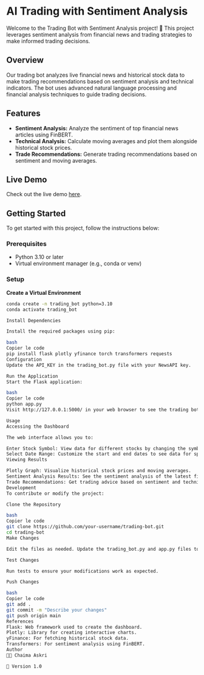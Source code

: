 # AI Trading with Sentiment Analysis

Welcome to the Trading Bot with Sentiment Analysis project! 🚀 This project leverages sentiment analysis from financial news and trading strategies to make informed trading decisions.

## Overview

Our trading bot analyzes live financial news and historical stock data to make trading recommendations based on sentiment analysis and technical indicators. The bot uses advanced natural language processing and financial analysis techniques to guide trading decisions.

## Features

- **Sentiment Analysis:** Analyze the sentiment of top financial news articles using FinBERT.
- **Technical Analysis:** Calculate moving averages and plot them alongside historical stock prices.
- **Trade Recommendations:** Generate trading recommendations based on sentiment and moving averages.

## Live Demo

Check out the live demo [here](#).

## Getting Started

To get started with this project, follow the instructions below:

### Prerequisites

- Python 3.10 or later
- Virtual environment manager (e.g., conda or venv)

### Setup
**Create a Virtual Environment**

```bash
conda create -n trading_bot python=3.10
conda activate trading_bot

Install Dependencies

Install the required packages using pip:

bash
Copier le code
pip install flask plotly yfinance torch transformers requests
Configuration
Update the API_KEY in the trading_bot.py file with your NewsAPI key.

Run the Application
Start the Flask application:

bash
Copier le code
python app.py
Visit http://127.0.0.1:5000/ in your web browser to see the trading bot in action.

Usage
Accessing the Dashboard

The web interface allows you to:

Enter Stock Symbol: View data for different stocks by changing the symbol in the URL query parameters.
Select Date Range: Customize the start and end dates to see data for specific periods.
Viewing Results

Plotly Graph: Visualize historical stock prices and moving averages.
Sentiment Analysis Results: See the sentiment analysis of the latest financial news.
Trade Recommendations: Get trading advice based on sentiment and technical indicators.
Development
To contribute or modify the project:

Clone the Repository

bash
Copier le code
git clone https://github.com/your-username/trading-bot.git
cd trading-bot
Make Changes

Edit the files as needed. Update the trading_bot.py and app.py files to improve functionality or add features.

Test Changes

Run tests to ensure your modifications work as expected.

Push Changes

bash
Copier le code
git add .
git commit -m "Describe your changes"
git push origin main
References
Flask: Web framework used to create the dashboard.
Plotly: Library for creating interactive charts.
yFinance: For fetching historical stock data.
Transformers: For sentiment analysis using FinBERT.
Author
👨‍💻 Chaima Askri

📅 Version 1.0

